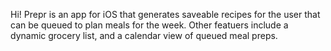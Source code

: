 Hi! Prepr is an app for iOS that generates saveable recipes for the user that can be queued to plan meals for the week. Other featuers include a dynamic grocery list, and a calendar view of queued meal preps.
